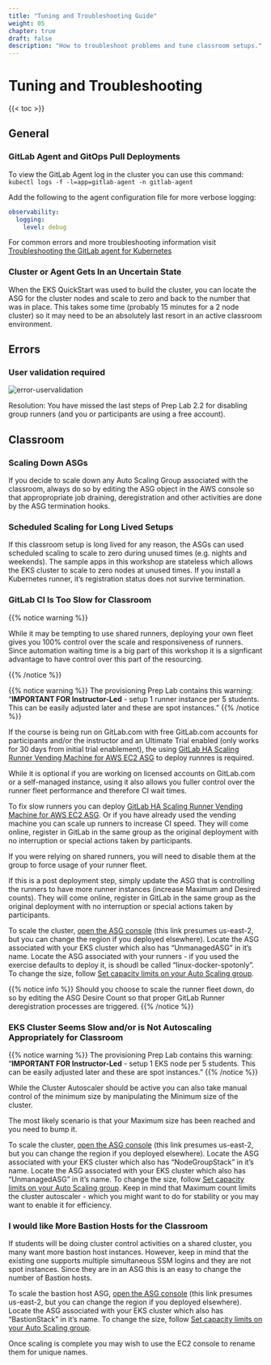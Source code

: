 ```yaml
---
title: "Tuning and Troubleshooting Guide"
weight: 05
chapter: true
draft: false
description: "How to troubleshoot problems and tune classroom setups."
---
```


# Tuning and Troubleshooting

{{< toc >}}

## General

### GitLab Agent and GitOps Pull Deployments

To view the GitLab Agent log in the cluster you can use this command: `kubectl logs -f -l=app=gitlab-agent -n gitlab-agent`

Add the following to the agent configuration file for more verbose logging:

```yaml
observability:
  logging:
    level: debug
```

For common errors and more troubleshooting information visit [Troubleshooting the GitLab agent for Kubernetes](https://docs.gitlab.com/ee/user/clusters/agent/troubleshooting.html)

### Cluster or Agent Gets In an Uncertain State

When the EKS QuickStart was used to build the cluster, you can locate the ASG for the cluster nodes and scale to zero and back to the number that was in place. This takes some time (probably 15 minutes for a 2 node cluster) so it may need to be an absolutely last resort in an active classroom environment.

## Errors

### User validation required

![error-uservalidation](/Users/dsanoy/Documents/repos/GITOPS/gitlab-for-eks/content/010_introduction/images/error-uservalidation.png)

Resolution: You have missed the last steps of Prep Lab 2.2 for disabling group runners (and you or participants are using a free account).

## Classroom

### Scaling Down ASGs

If you decide to scale down any Auto Scaling Group associated with the classroom, always do so by editing the ASG object in the AWS console so that appropropriate job draining, deregistration and other activities are done by the ASG termination hooks.

### Scheduled Scaling for Long Lived Setups

If this classroom setup is long lived for any reason, the ASGs can used scheduled scaling to scale to zero during unused times (e.g. nights and weekends). The sample apps in this workshop are stateless which allows the EKS cluster to scale to zero nodes at unused times. If you install a Kubernetes runner, it’s registration status does not survive termination.

### GitLab CI Is Too Slow for Classroom

{{% notice warning %}}

While it may be tempting to use shared runners, deploying your own fleet gives you 100% control over the scale and responsiveness of runners. Since automation waiting time is a big part of this workshop it is a signficant advantage to have control over this part of the resourcing.

{{% /notice %}}

{{% notice warning %}}
The provisioning Prep Lab contains this warning: “**IMPORTANT FOR Instructor-Led** - setup 1 runner instance per 5 students. This can be easily adjusted later and these are spot instances.”
{{% /notice %}}

If the course is being run on GitLab.com with free GitLab.com accounts for participants and/or the instructor and an Ultimate Trial enabled (only works for 30 days from initial trial enablement), the using  [GitLab HA Scaling Runner Vending Machine for AWS EC2 ASG](https://gitlab.com/guided-explorations/aws/gitlab-runner-autoscaling-aws-asg/) to deploy runnres is required.

While it is optional if you are working on licensed accounts on GitLab.com or a self-managed instance, using it also allows you fuller control over the runner fleet performance and therefore CI wait times.

To fix slow runners you can deploy  [GitLab HA Scaling Runner Vending Machine for AWS EC2 ASG](https://gitlab.com/guided-explorations/aws/gitlab-runner-autoscaling-aws-asg/). Or if you have already used the vending machine you can scale up runners to increase CI speed. They will come online, register in GitLab in the same group as the original deployment with no interruption or special actions taken by participants. 

If you were relying on shared runners, you will need to disable them at the group to force usage of your runner fleet.

If this is a post deployment step, simply update the ASG that is controlling the runners to have more runner instances (increase Maximum and Desired counts). They will come online, register in GitLab in the same group as the original deployment with no interruption or special actions taken by participants.

To scale the cluster, [open the ASG console](https://us-east-2.console.aws.amazon.com/ec2autoscaling/home?region=us-east-2#/details) (this link presumes us-east-2, but you can change the region if you deployed elsewhere). Locate the ASG associated with your EKS cluster which also has “UnmanagedASG” in it’s name. Locate the ASG associated with your runners - if you used the exercise defaults to deploy it, is shoudl be called “linux-docker-spotonly”. To change the size, follow [Set capacity limits on your Auto Scaling group](https://docs.aws.amazon.com/autoscaling/ec2/userguide/asg-capacity-limits.html). 

{{% notice info %}}
Should you choose to scale the runner fleet down, do so by editing the ASG Desire Count so that proper GitLab Runner deregistration processes are triggered.
{{% /notice %}}

### EKS Cluster Seems Slow and/or is Not Autoscaling Appropriately for Classroom

{{% notice warning %}}
The provisioning Prep Lab contains this warning: “**IMPORTANT FOR Instructor-Led** - setup 1 EKS node per 5 students. This can be easily adjusted later and these are spot instances.”
{{% /notice %}}

While the Cluster Autoscaler should be active you can also take manual control of the minimum size by manipulating the Minimum size of the cluster. 

The most likely scenario is that your Maximum size has been reached and you need to bump it. 

To scale the cluster, [open the ASG console](https://us-east-2.console.aws.amazon.com/ec2autoscaling/home?region=us-east-2#/details) (this link presumes us-east-2, but you can change the region if you deployed elsewhere). Locate the ASG associated with your EKS cluster which also has “NodeGroupStack” in it’s name. Locate the ASG associated with your EKS cluster which also has “UnmanagedASG” in it’s name. To change the size, follow [Set capacity limits on your Auto Scaling group](https://docs.aws.amazon.com/autoscaling/ec2/userguide/asg-capacity-limits.html). Keep in mind that Maximum count limits the cluster autoscaler - which you might want to do for stability or you may want to enable it for efficiency. 

### I would like More Bastion Hosts for the Classroom

If students will be doing cluster control activities on a shared cluster, you many want more bastion host instances. However, keep in mind that the existing one supports multiple simultaneous SSM logins and they are not spot instances. Since they are in an ASG this is an easy to change the number of Bastion hosts.

To scale the bastion host ASG, [open the ASG console](https://us-east-2.console.aws.amazon.com/ec2autoscaling/home?region=us-east-2#/details) (this link presumes us-east-2, but you can change the region if you deployed elsewhere). Locate the ASG associated with your EKS cluster which also has “BastionStack” in it’s name. To change the size, follow [Set capacity limits on your Auto Scaling group](https://docs.aws.amazon.com/autoscaling/ec2/userguide/asg-capacity-limits.html). 

Once scaling is complete you may wish to use the EC2 console to rename them for unique names.
